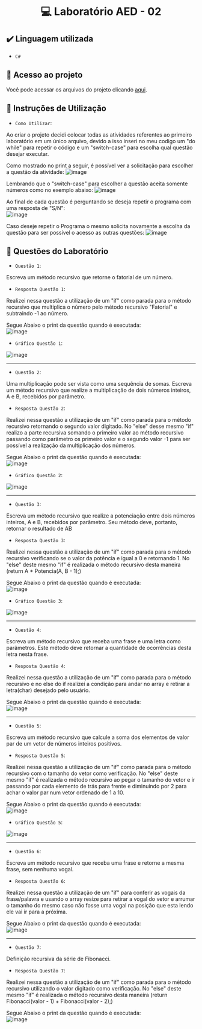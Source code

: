 <h1 align="center"> 💻 Laboratório AED - 02 </h1>

## ✔️ Linguagem utilizada
- ``C#``

## 📁 Acesso ao projeto
Você pode acessar os arquivos do projeto clicando [aqui](https://github.com/AED-PCO/lab-aed-pco-2022-2-PedroHCunhaV).

## 📝 Instruções de Utilização

- `Como Utilizar`:

Ao criar o projeto decidi colocar todas as atividades referentes ao primeiro laboratório em um único arquivo, devido a isso inseri no meu codigo um "do while" para repetir o código e um "switch-case" para escolha qual questão desejar executar.

Como mostrado no print a seguir, é possível ver a solicitação para escolher a questão da atividade:
![image](https://user-images.githubusercontent.com/101759330/187083004-bf41c046-36ed-473d-bb6d-6e2e356e4622.png)

Lembrando que o "switch-case" para escolher a questão aceita somente números como no exemplo abaixo:
![image](https://user-images.githubusercontent.com/101759330/187083059-d9a55c13-6daf-4a39-92f9-ceefc195396e.png)

Ao final de cada questão é perguntando se deseja repetir o programa com uma resposta de "S/N":<br>
![image](https://user-images.githubusercontent.com/101759330/187083140-d5ada98b-869f-48fd-b3b2-87fa281aaa90.png)

Caso deseje repetir o Programa o mesmo solicita novamente a escolha da questão para ser possível o acesso as outras questões:
![image](https://user-images.githubusercontent.com/101759330/187083207-2a0fb47f-e993-48a8-8a3f-8588666f61f5.png)


## 🔨 Questões do Laboratório

- `Questão 1`:

Escreva um método recursivo que retorne o fatorial de um número.

- `Resposta Questão 1`:

Realizei nessa questão a utilização de um "if" como parada para o método recursivo que multiplica o número pelo método recursivo "Fatorial" e subtraindo -1 ao número.

Segue Abaixo o print da questão quando é executada:<br>
![image](https://user-images.githubusercontent.com/101759330/187118093-4e7162d6-e0c5-4fe1-9d38-39d3a1198cbe.png)

- `Gráfico Questão 1`:

![image](https://user-images.githubusercontent.com/101759330/196986739-ec1b813a-92ea-418a-b7f3-7271b2f811f7.png)

----------------------------------------------------------------------------------------------------------------------------------------------------------------------

- `Questão 2`:

Uma multiplicação pode ser vista como uma sequência de somas. Escreva um método recursivo que realize a multiplicação de dois números inteiros, A e B, recebidos por 
parâmetro.

- `Resposta Questão 2`:

Realizei nessa questão a utilização de um "if" como parada para o método recursivo retornando o segundo valor digitado. No "else" desse mesmo "if" realizo a parte recursiva somando o primeiro valor ao método recursivo passando como parâmetro os primeiro valor e o segundo valor -1 para ser possível a realização da multiplicação dos números.

Segue Abaixo o print da questão quando é executada:<br>
![image](https://user-images.githubusercontent.com/101759330/187118351-fa16ff9f-5761-44b5-8a3f-53cca52fef9d.png)

- `Gráfico Questão 2`:

![image](https://user-images.githubusercontent.com/101759330/196989317-63c95a8b-1db1-4226-8597-5531d2f3f994.png)

----------------------------------------------------------------------------------------------------------------------------------------------------------------------

- `Questão 3`:

Escreva um método recursivo que realize a potenciação entre dois números inteiros, A e B, recebidos por parâmetro. Seu método deve, portanto, retornar o resultado 
de AB

- `Resposta Questão 3`:

Realizei nessa questão a utilização de um "if" como parada para o método recursivo verificando se o valor da potência e igual a 0 e retornando 1. No "else" deste mesmo "if" é realizada o método recursivo desta maneira (return A * Potencia(A, B - 1);)

Segue Abaixo o print da questão quando é executada:<br>
![image](https://user-images.githubusercontent.com/101759330/187118866-c594856b-5660-4fe3-a7e2-95c64c38dd1b.png)

- `Gráfico Questão 3`:

![image](https://user-images.githubusercontent.com/101759330/196990339-2084f056-180d-4e5e-9696-8e422cbe8e4d.png)

----------------------------------------------------------------------------------------------------------------------------------------------------------------------

- `Questão 4`:

Escreva um método recursivo que receba uma frase e uma letra como parâmetros. Este método deve retornar a quantidade de ocorrências desta letra nesta frase.

- `Resposta Questão 4`:

Realizei nessa questão a utilização de um "if" como parada para o método recursivo e no else do if realizei a condição para andar no array e retirar a letra(char) desejado pelo usuário.

Segue Abaixo o print da questão quando é executada:<br>
![image](https://user-images.githubusercontent.com/101759330/190523974-158f0600-d345-4e58-ab24-7fc157dc6e02.png)

----------------------------------------------------------------------------------------------------------------------------------------------------------------------

- `Questão 5`:

Escreva um método recursivo que calcule a soma dos elementos de valor par de um vetor de números inteiros positivos.

- `Resposta Questão 5`:

Realizei nessa questão a utilização de um "if" como parada para o método recursivo com o tamanho do vetor como verificação. No "else" deste mesmo "if" é realizada o método recursivo ao pegar o tamanho do vetor e ir passando por cada elemento de trás para frente e diminuindo por 2 para achar o valor par num vetor ordenado de 1 a 10.

Segue Abaixo o print da questão quando é executada:<br>
![image](https://user-images.githubusercontent.com/101759330/187119494-50bd0cac-06ce-4bc4-828b-1218fce20d08.png)

- `Gráfico Questão 5`:

![image](https://user-images.githubusercontent.com/101759330/196991227-9d8bd788-55d8-4388-94e2-697a5498ff6e.png)

----------------------------------------------------------------------------------------------------------------------------------------------------------------------

- `Questão 6`:

Escreva um método recursivo que receba uma frase e retorne a mesma frase, sem nenhuma vogal.

- `Resposta Questão 6`:

Realizei nessa questão a utilização de um "if" para conferir as vogais da frase/palavra e usando o array resize para retirar a vogal do vetor e arrumar o tamanho do mesmo caso não fosse uma vogal na posição que esta lendo ele vai ir para a próxima.

Segue Abaixo o print da questão quando é executada:<br>
![image](https://user-images.githubusercontent.com/101759330/190523608-109b8987-cca8-4962-a498-8fa0b16744bc.png)


----------------------------------------------------------------------------------------------------------------------------------------------------------------------

- `Questão 7`:

Definição recursiva da série de Fibonacci.

- `Resposta Questão 7`:

Realizei nessa questão a utilização de um "if" como parada para o método recursivo utilizando o valor digitado como verificação. No "else" deste mesmo "if" é realizada o método recursivo desta maneira (return Fibonacci(valor - 1) + Fibonacci(valor - 2);)

Segue Abaixo o print da questão quando é executada:<br>
![image](https://user-images.githubusercontent.com/101759330/187119964-be47e3bf-07b4-4931-9c1a-2f90611f2029.png)



